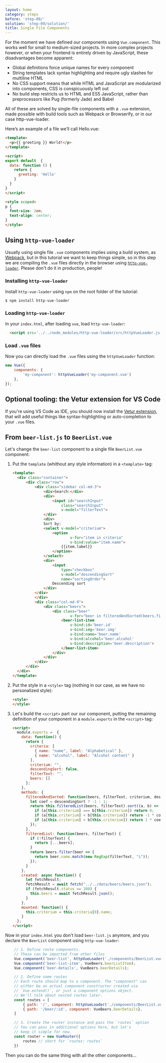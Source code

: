 ```yaml
---
layout: home
category: steps
before: 'step-08/'
solution: 'step-09/solution/'
title: Single File Components
---
```


For the moment we have defined our components using `Vue.component`. This works well for small to medium-sized projects. In more complex projects however, or when your frontend is entirely driven by JavaScript, these disadvantages become apparent:

- Global definitions force unique names for every component
- String templates lack syntax highlighting and require ugly slashes for multiline HTML
- No CSS support means that while HTML and JavaScript are modularized into components, CSS is conspicuously left out
- No build step restricts us to HTML and ES5 JavaScript, rather than preprocessors like Pug (formerly Jade) and Babel

All of these are solved by single-file components with a `.vue` extension, made possible with build tools such as Webpack or Browserify, or in our case http-vue-loader.

Here’s an example of a file we’ll call Hello.vue:

```html
<template>
  <p>{{ greeting }} World!</p>
</template>

<script>
export default  {
  data: function () {
    return {
      greeting: 'Hello'
    }
  }
}
</script>

<style scoped>
p {
  font-size: 2em;
  text-align: center;
}
</style>
```

## Using `http-vue-loader`

Usually using single file `.vue` components implies using a build system, as [Webpack](https://webpack.js.org/),
but in this tutorial we want to keep things simple, so in this step we are compiling the `.vue` files directly in the browser using [`http-vue-loader`](https://github.com/FranckFreiburger/http-vue-loader). Please don't do it in production, people!

### Installing `http-vue-loader`

Install `http-vue-loader` using `npm` on the root folder of the tutorial:

```none
$ npm install http-vue-loader
```

### Loading `http-vue-loader`

In your `index.html`, after loading `vue`, load `http-vue-loader`:

```html
  <script src='../../node_modules/http-vue-loader/src/httpVueLoader.js'></script>
```

### Load `.vue` files

Now you can directly load the `.vue` files using the `httpVueLoader` function:

```js
new Vue({
    components: {
        'my-component': httpVueLoader('my-component.vue')
    },
});
```

## Optional tooling: the Vetur extension for VS Code

If you're using VS Code as IDE, you should now install the [Vetur extension](https://marketplace.visualstudio.com/items?itemName=octref.vetur), that will add useful things like syntax-highlighting or auto-completion to your `.vue` files.

## From `beer-list.js` to `BeerList.vue`

Let's change the `beer-list` component to a single file `BeerList.vue` component:

1. Put the `template` (whithout any style information) in a `<template>` tag:

    ```html
    <template>
      <div class="container">
          <div class="row">
              <div class="sidebar col-md-3">
                  <div>Search:</div> 
                  <div>
                      <input id="searchInput" 
                          class="searchInput" 
                          v-model="filterText">
                  </div>
                  <div>  
                  Sort by: 
                  <select v-model="criterium">
                      <option 
                              v-for="item in criteria"  
                              v-bind:value="item.name">
                          {{item.label}}
                      </option>
                  </select>
                  <div>
                      <input 
                          type="checkbox" 
                          v-model="descendingSort" 
                          name="sortingOrder"> 
                      Descending sort
                  </div>
              </div>
              </div>
              <div class="col-md-9">
                  <div class="beers">
                      <div class="beer" 
                              v-for="beer in filteredAndSorted(beers,filterText,criterium,descendingSort)">
                          <beer-list-item 
                              v-bind:id='beer.id'
                              v-bind:img='beer.img'
                              v-bind:name='beer.name'
                              v-bind:alcohol='beer.alcohol'
                              v-bind:description='beer.description'>
                          </beer-list-item>
                      </div>
                  </div>
              </div>
          </div>
      </div> 
    </template>
    ```

1. Put the style in a `<style>` tag (nothing in our case, as we have no personalized style):

    ```html
    <style>
    </style>
    ```

1. Let's build the `<script>` part our our component, putting the remaining definition of your component in a `module.exports` in the `<script>` tag:

    ```html
    <script>
      module.exports =  {
        data: function() {
          return {
            criteria: [
              { name: "name", label: "Alphabetical" },
              { name: "alcohol", label: "Alcohol content" }
            ],
            criterium: "",
            descendingSort: false,
            filterText: "",
            beers: []
          };
        },
        methods: {
          filteredAndSorted: function(beers, filterText, criterium, descendingSort) {
            let coef = descendingSort ? -1 : 1;
            return this.filteredList(beers, filterText).sort((a, b) => {
              if (a[this.criterium] === b[this.criterium]) return 0;
              if (a[this.criterium] < b[this.criterium]) return -1 * coef;
              if (a[this.criterium] > b[this.criterium]) return 1 * coef;
            });
          },
          filteredList: function(beers, filterText) {
            if (!filterText) {
              return [...beers];
            }
            return beers.filter(beer => {
              return beer.name.match(new RegExp(filterText, "i"));
            });
          }
        },
        created: async function() {
          let fetchResult;
          fetchResult = await fetch("../../data/beers/beers.json");
          if (fetchResult.status == 200) {
            this.beers = await fetchResult.json();
          }
        },
        mounted: function() {
          this.criterium = this.criteria[0].name;
        }
      };
    </script>
    ```

Now in your `index.html` you don't load `beer-list.js` anymore, and you declare the `BeerList` component using `http-vue-loader`:

```js
    // 1. Define route components.
    // These can be imported from other files
    Vue.component('beer-list', httpVueLoader('./components/BeerList.vue'));
    Vue.component('beer-list-item', VueBeers.beerListItem);
    Vue.component('beer-details', VueBeers.beerDetails);

    // 2. Define some routes
    // Each route should map to a component. The "component" can
    // either be an actual component constructor created via
    // `Vue.extend()`, or just a component options object.
    // We'll talk about nested routes later.
    const routes = [
        { path: '/', component: httpVueLoader('./components/BeerList.vue')},
        { path: '/beer/:id', component: VueBeers.beerDetails},
    ]

    // 3. Create the router instance and pass the `routes` option
    // You can pass in additional options here, but let's
    // keep it simple for now.
    const router = new VueRouter({
        routes // short for `routes: routes`
    })
```

Then you can do the same thing with all the other components...